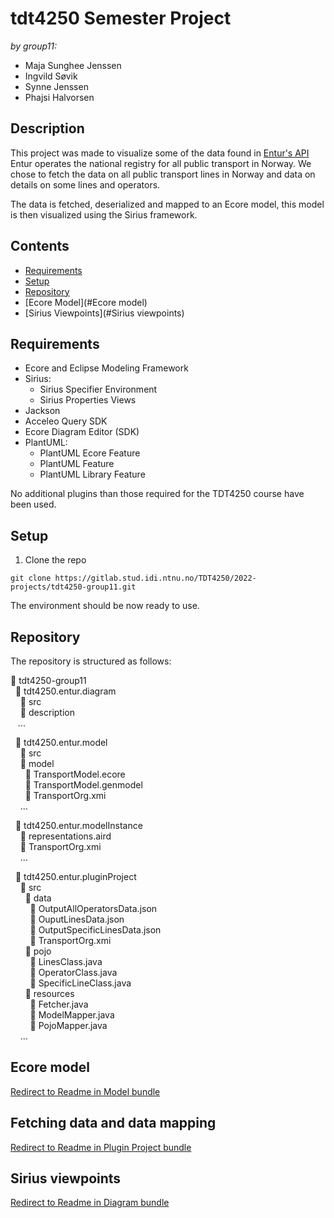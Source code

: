 # tdt4250 Semester Project 
*by group11:*
- Maja Sunghee Jenssen
- Ingvild Søvik
- Synne Jenssen
- Phajsi Halvorsen


## Description

This project was made to visualize some of the data found in [Entur's API](https://developer.entur.org/pages-journeyplanner-journeyplanner) Entur operates the national registry for all public transport in Norway. We chose to fetch the data on all public transport lines in Norway and data on details on some lines and operators. 

The data is fetched, deserialized and mapped to an Ecore model, this model is then visualized using the Sirius framework.

## Contents
- [Requirements](#Requirements)
- [Setup](#Setup)
- [Repository](#Repository)
- [Ecore Model](#Ecore model)
- [Sirius Viewpoints](#Sirius viewpoints)

## Requirements
- Ecore and Eclipse Modeling Framework
- Sirius:
  - Sirius Specifier Environment 
  - Sirius Properties Views
- Jackson
- Acceleo Query SDK
- Ecore Diagram Editor (SDK)
- PlantUML: 
  - PlantUML Ecore Feature
  - PlantUML Feature
  - PlantUML Library Feature

No additional plugins than those required for the TDT4250 course have been used.

## Setup

1. Clone the repo
```
git clone https://gitlab.stud.idi.ntnu.no/TDT4250/2022-projects/tdt4250-group11.git
```

The environment should be now ready to use.

## Repository
The repository is structured as follows:

:file_folder: tdt4250-group11 <br/>
&nbsp; :file_folder: tdt4250.entur.diagram <br/>
&nbsp; &nbsp; :file_folder: src <br/>
&nbsp; &nbsp; :file_folder: description <br/>
&nbsp; &nbsp;... <br/>

&nbsp; :file_folder: tdt4250.entur.model  <br/>
&nbsp; &nbsp; :file_folder: src <br/>
&nbsp; &nbsp; :file_folder: model <br/>
&nbsp; &nbsp; &nbsp; :page_facing_up: TransportModel.ecore <br/>
&nbsp; &nbsp; &nbsp; :page_facing_up: TransportModel.genmodel <br/>
&nbsp; &nbsp; &nbsp; :page_facing_up: TransportOrg.xmi <br/>
&nbsp; &nbsp; ... <br/>

&nbsp; :file_folder: tdt4250.entur.modelInstance  <br/>
&nbsp; &nbsp; :page_facing_up: representations.aird <br/>
&nbsp; &nbsp; :page_facing_up: TransportOrg.xmi <br/>
&nbsp; &nbsp; ... <br/>

&nbsp; :file_folder: tdt4250.entur.pluginProject  <br/>
&nbsp; &nbsp; :file_folder: src <br/>
&nbsp; &nbsp; &nbsp; :file_folder: data <br/>
&nbsp; &nbsp; &nbsp; &nbsp; :page_facing_up: OutputAllOperatorsData.json <br/>
&nbsp; &nbsp; &nbsp; &nbsp; :page_facing_up: OuputLinesData.json <br/>
&nbsp; &nbsp; &nbsp; &nbsp; :page_facing_up: OutputSpecificLinesData.json <br/>
&nbsp; &nbsp; &nbsp; &nbsp; :page_facing_up: TransportOrg.xmi <br/>
&nbsp; &nbsp; &nbsp; :file_folder: pojo <br/>
&nbsp; &nbsp; &nbsp; &nbsp; :page_facing_up: LinesClass.java <br/>
&nbsp; &nbsp; &nbsp; &nbsp; :page_facing_up: OperatorClass.java <br/>
&nbsp; &nbsp; &nbsp; &nbsp; :page_facing_up: SpecificLineClass.java <br/>
&nbsp; &nbsp; &nbsp; :file_folder: resources <br/>
&nbsp; &nbsp; &nbsp; &nbsp; :page_facing_up: Fetcher.java <br/>
&nbsp; &nbsp; &nbsp; &nbsp; :page_facing_up: ModelMapper.java <br/>
&nbsp; &nbsp; &nbsp; &nbsp; :page_facing_up: PojoMapper.java <br/>
&nbsp; &nbsp; ... <br/>

## Ecore model
[Redirect to Readme in Model bundle](./tdt4250.entur.model/README.md)

## Fetching data and data mapping
[Redirect to Readme in Plugin Project bundle](./tdt4250.entur.pluginProject/README.md)

## Sirius viewpoints
[Redirect to Readme in Diagram bundle](./tdt4250.entur.diagram/README.md)
